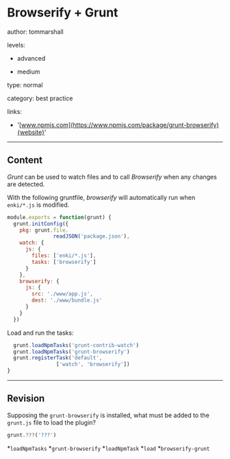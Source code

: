 # Browserify + Grunt
author: tommarshall

levels:

  - advanced

  - medium

type: normal

category: best practice

links:

  - '[www.npmjs.com](https://www.npmjs.com/package/grunt-browserify){website}'

---
## Content

*Grunt* can be used to watch files and to call *Browserify* when any changes are detected.

With the following gruntfile, *browserify* will automatically run when `enki/*.js` is modified.

```javascript
module.exports = function(grunt) {
  grunt.initConfig({
    pkg: grunt.file.
               readJSON('package.json'),
    watch: {
      js: {
        files: ['enki/*.js'],
        tasks: ['browserify']
      }
    },
    browserify: {
      js: {
        src: './www/app.js',
        dest: './www/bundle.js'
      }
    }
  })
```
Load and run the tasks:
```javascript
  grunt.loadNpmTasks('grunt-contrib-watch')
  grunt.loadNpmTasks('grunt-browserify')
  grunt.registerTask('default', 
                ['watch', 'browserify'])
}
```

---
## Revision

Supposing the `grunt-browserify` is installed, what must be added to the `grunt.js` file to load the plugin?
```javascript
grunt.???('???')

```
*`loadNpmTasks`
*`grunt-browserify`
*`loadNpmTask`
*`load`
*`browserify-grunt`